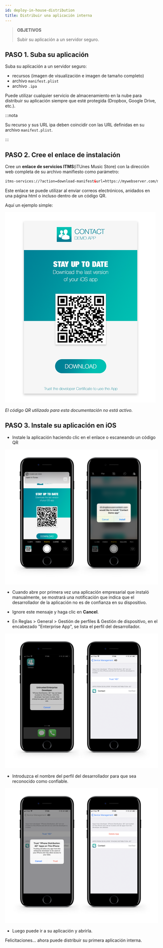 ```yaml
---
id: deploy-in-house-distribution
title: Distribuir una aplicación interna
---
```


> **OBJETIVOS**
> 
> Subir su aplicación a un servidor seguro.


## PASO 1. Suba su aplicación

Suba su aplicación a un servidor seguro:

* recursos (imagen de visualización e imagen de tamaño completo)
* archivo `manifest.plist`
* archivo `.ipa`

Puede utilizar cualquier servicio de almacenamiento en la nube para distribuir su aplicación siempre que esté protegida (Dropbox, Google Drive, etc.).

:::nota

Su recurso y sus URL ipa deben coincidir con las URL definidas en su archivo `manifest.plist`.

:::

## PASO 2. Cree el enlace de instalación

Cree un **enlace de servicios ITMS**(iTUnes Music Store) con la dirección web completa de su archivo manifiesto como parámetro:

```html
itms-services://?action=download-manifest&url=https://mywebserver.com/manifest.plist

```

Este enlace se puede utilizar al enviar correos electrónicos, anidados en una página html o incluso dentro de un código QR.

Aquí un ejemplo simple:

![Contact demo app install](img/Contact-demo-app-install.png)

*El código QR utilizado para esta documentación no está activo.*

## PASO 3. Instale su aplicación en iOS

* Instale la aplicación haciendo clic en el enlace o escaneando un código QR

![Scan and install](img/Scan-and-install.png)

* Cuando abre por primera vez una aplicación empresarial que instaló manualmente, se mostrará una notificación que indica que el desarrollador de la aplicación no es de confianza en su dispositivo.

* Ignore este mensaje y haga clic en **Cancel**.

* En Reglas > General > Gestión de perfiles & Gestión de dispositivo, en el encabezado "Enterprise App", se lista el perfil del desarrollador.

![Untrust developer](img/Untrust-developer.png)

* Introduzca el nombre del perfil del desarrollador para que sea reconocido como confiable.

![Trust-confirmation](img/Trust-confirmation.png)

* Luego puede ir a su aplicación y abrirla.

Felicitaciones... ahora puede distribuir su primera aplicación interna.
